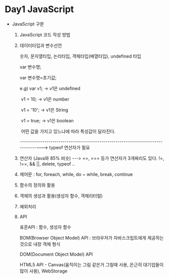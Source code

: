 # Day1 JavaScript

- JavaScript 구문

  1. JavaScript 코드 작성 방법

  2. 데이터타입과 변수선언

     숫자, 문자열타입, 논리타입, 객체타입(배열타입), undefined 타입

     var 변수명;

     var 변수명=초기값;

     e.g) var v1; -> v1은 undefined

     ​		v1 = 10; -> v1은 number

     ​		v1 = '10'; -> v1은 String

     ​		v1 = true; -> v1은 boolean

     ​		어떤 값을 가지고 있느냐에 따라 특성값이 달라진다.

     ---------------------------------------------------------------------------------> typeof 연산자가 필요

  3. 연산자 (Java와 85% 비슷) ---> ==, === 등가 연산자가 3개짜리도 있다. !=, !==, && ||, delete, typeof .. 

  4. 제어문 : for, foreach, while, do ~ while, break, continue

  5. 함수의 정의와 활용

  6. 객체의 생성과 활용(생성자 함수, 객체리터럴)

  7. 예외처리

  8. API

     표준API : 함수, 생성자 함수

     BOM(Browser Object Model) API : 브라우저가 자바스크립트에게 제공하는 것으로 내장 객체 형식

     DOM(Document Object Model) API

     HTML5 API - Canvas(움직이는 그림 같은거 그릴때 사용, 은근히 대기업들이 많이 사용), WebStorage

